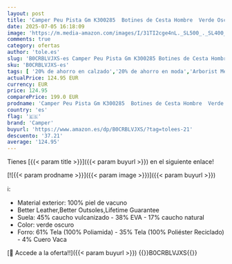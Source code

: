 ```yaml
---
layout: post
title: 'Camper Peu Pista Gm K300285  Botines de Cesta Hombre  Verde Oscuro 039  42 EU'
date: 2025-07-05 16:18:09
image: 'https://m.media-amazon.com/images/I/31TI2cge4nL._SL500_._SL400_.jpg'
comments: true
category: ofertas
author: 'tole.es'
slug: 'B0CRBLVJXS-es Camper Peu Pista Gm K300285 Botines de Cesta Hombre Verde...'
sku: 'B0CRBLVJXS-es'
tags: [ '20% de ahorro en calzado','20% de ahorro en moda','Arborist Merchandising Root','Botas para hombre','Compra 2, y obtén un 10% de descuento','Compra 2, y obtén un 10% de descuento_Shoes2','Moda','Moda Hombre','Prime Student -10% adicional en una selección de Moda','Self Service','Special Features Stores','Zapatos para hombre','Zapatos: -10% adicional en una selección de Moda','botines','c8538d25-3af9-48d3-aeff-5f3ce5572a36_0','c8538d25-3af9-48d3-aeff-5f3ce5572a36_4801','c8538d25-3af9-48d3-aeff-5f3ce5572a36_6301','c8538d25-3af9-48d3-aeff-5f3ce5572a36_8301','camper','🇪🇸', ]
actualPrice: 124.95 EUR
currency: EUR
price: 124.95
comparePrice: 199.0 EUR
prodname: 'Camper Peu Pista Gm K300285  Botines de Cesta Hombre  Verde Oscuro 039  42 EU'
country: 'es'
flag: '🇪🇸'
brand: 'Camper'
buyurl: 'https://www.amazon.es/dp/B0CRBLVJXS/?tag=tolees-21'
descuento: '37.21'
average: '124.95'
---
```


Tienes [{{< param title >}}]({{< param buyurl >}}) en el siguiente enlace!

[![{{< param prodname >}}]({{< param image >}})]({{< param buyurl >}})

ℹ️:

- Material exterior: 100% piel de vacuno
- Better Leather,Better Outsoles,Lifetime Guarantee
- Suela: 45% caucho vulcanizado - 38% EVA - 17% caucho natural
- Color: verde oscuro
- Forro: 61% Tela (100% Poliamida) - 35% Tela (100% Poliéster Reciclado) - 4% Cuero Vaca

[🛒 Accede a la oferta!!]({{< param buyurl >}})
{{<world>}}B0CRBLVJXS{{</world>}}
